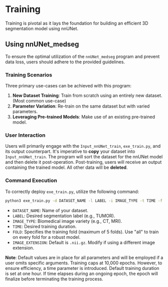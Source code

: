 # Training

Training is pivotal as it lays the foundation for building an efficient 3D segmentation model using nnUNet.

## Using nnUNet_medseg

To ensure the optimal utilization of the `nnUNet_medseg` program and prevent data loss, users should adhere to the provided guidelines.

### Training Scenarios

Three primary use-cases can be achieved with this program:

1. **New Dataset Training**: Train from scratch using an entirely new dataset. (Most common use-case)
2. **Parameter Variation**: Re-train on the same dataset but with varied parameters.
3. **Leveraging Pre-trained Models**: Make use of an existing pre-trained model.

### User Interaction

Users will primarily engage with the `Input_nnUNet_train`, `exe_train.py`, and its output counterpart. It's imperative to **copy** your dataset into `Input_nnUNet_train`. The program will sort the dataset for the nnUNet model and then delete it post-operation. Post-training, users will receive an output containing the trained model. All other data will be **deleted**.

### Command Execution

To correctly deploy `exe_train.py`, utilize the following command:

```bash
python3 exe_train.py -d DATASET_NAME -l LABEL -i IMAGE_TYPE -t TIME -f FOLD -e IMAGE_EXTENSION
```



- `DATASET_NAME`: Name of your dataset.
- `LABEL`: Desired segmentation label (e.g., TUMOR).
- `IMAGE_TYPE`: Biomedical image variety (e.g., CT, MRI).
- `TIME`: Desired training duration.
- `FOLD`: Specifies the training fold (maximum of 5 folds). Use "all" to train on every fold for a robust model.
- `IMAGE_EXTENSION`: Default is `.nii.gz`. Modify if using a different image extension.

**Note**: Default values are in place for all parameters and will be employed if a user omits specific arguments. Training caps at 10,000 epochs. However, to ensure efficiency, a time parameter is introduced. Default training duration is set at one hour. If time elapses during an ongoing epoch, the epoch will finalize before terminating the training process.
